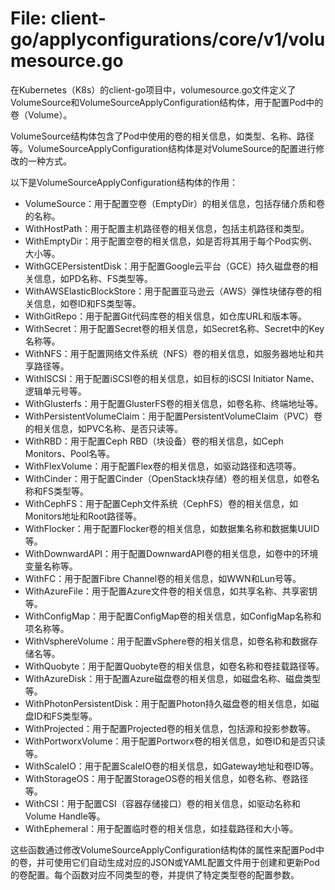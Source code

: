# File: client-go/applyconfigurations/core/v1/volumesource.go

在Kubernetes（K8s）的client-go项目中，volumesource.go文件定义了VolumeSource和VolumeSourceApplyConfiguration结构体，用于配置Pod中的卷（Volume）。

VolumeSource结构体包含了Pod中使用的卷的相关信息，如类型、名称、路径等。VolumeSourceApplyConfiguration结构体是对VolumeSource的配置进行修改的一种方式。

以下是VolumeSourceApplyConfiguration结构体的作用：

- VolumeSource：用于配置空卷（EmptyDir）的相关信息，包括存储介质和卷的名称。
- WithHostPath：用于配置主机路径卷的相关信息，包括主机路径和类型。
- WithEmptyDir：用于配置空卷的相关信息，如是否将其用于每个Pod实例、大小等。
- WithGCEPersistentDisk：用于配置Google云平台（GCE）持久磁盘卷的相关信息，如PD名称、FS类型等。
- WithAWSElasticBlockStore：用于配置亚马逊云（AWS）弹性块储存卷的相关信息，如卷ID和FS类型等。
- WithGitRepo：用于配置Git代码库卷的相关信息，如仓库URL和版本等。
- WithSecret：用于配置Secret卷的相关信息，如Secret名称、Secret中的Key名称等。
- WithNFS：用于配置网络文件系统（NFS）卷的相关信息，如服务器地址和共享路径等。
- WithISCSI：用于配置iSCSI卷的相关信息，如目标的iSCSI Initiator Name、逻辑单元号等。
- WithGlusterfs：用于配置GlusterFS卷的相关信息，如卷名称、终端地址等。
- WithPersistentVolumeClaim：用于配置PersistentVolumeClaim（PVC）卷的相关信息，如PVC名称、是否只读等。
- WithRBD：用于配置Ceph RBD（块设备）卷的相关信息，如Ceph Monitors、Pool名等。
- WithFlexVolume：用于配置Flex卷的相关信息，如驱动路径和选项等。
- WithCinder：用于配置Cinder（OpenStack块存储）卷的相关信息，如卷名称和FS类型等。
- WithCephFS：用于配置Ceph文件系统（CephFS）卷的相关信息，如Monitors地址和Root路径等。
- WithFlocker：用于配置Flocker卷的相关信息，如数据集名称和数据集UUID等。
- WithDownwardAPI：用于配置DownwardAPI卷的相关信息，如卷中的环境变量名称等。
- WithFC：用于配置Fibre Channel卷的相关信息，如WWN和Lun号等。
- WithAzureFile：用于配置Azure文件卷的相关信息，如共享名称、共享密钥等。
- WithConfigMap：用于配置ConfigMap卷的相关信息，如ConfigMap名称和项名称等。
- WithVsphereVolume：用于配置vSphere卷的相关信息，如卷名称和数据存储名等。
- WithQuobyte：用于配置Quobyte卷的相关信息，如卷名称和卷挂载路径等。
- WithAzureDisk：用于配置Azure磁盘卷的相关信息，如磁盘名称、磁盘类型等。
- WithPhotonPersistentDisk：用于配置Photon持久磁盘卷的相关信息，如磁盘ID和FS类型等。
- WithProjected：用于配置Projected卷的相关信息，包括源和投影参数等。
- WithPortworxVolume：用于配置Portworx卷的相关信息，如卷ID和是否只读等。
- WithScaleIO：用于配置ScaleIO卷的相关信息，如Gateway地址和卷ID等。
- WithStorageOS：用于配置StorageOS卷的相关信息，如卷名称、卷路径等。
- WithCSI：用于配置CSI（容器存储接口）卷的相关信息，如驱动名称和Volume Handle等。
- WithEphemeral：用于配置临时卷的相关信息，如挂载路径和大小等。

这些函数通过修改VolumeSourceApplyConfiguration结构体的属性来配置Pod中的卷，并可使用它们自动生成对应的JSON或YAML配置文件用于创建和更新Pod的卷配置。每个函数对应不同类型的卷，并提供了特定类型卷的配置参数。

